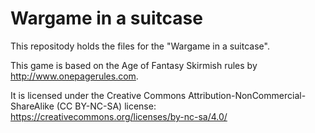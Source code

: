 # Wargame in a suitcase

This repositody holds the files for the "Wargame in a suitcase". 

This game is based on the Age of Fantasy Skirmish rules by http://www.onepagerules.com. 

It is licensed under the Creative Commons Attribution-NonCommercial-ShareAlike (CC BY-NC-SA) license:
https://creativecommons.org/licenses/by-nc-sa/4.0/
